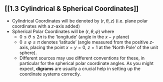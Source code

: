 ## [[1.3 Cylindrical & Spherical Coordinates]]

- Cylindrical Coordinates will be denoted by $(r,\theta ,z)$ (i.e. plane polar coordinates with a $z$-axis added)
- Spherical Polar Coordinates will be $(r,\theta ,\varphi )$ where
	- $0\leq \theta \leq 2\pi$ is the ‘longitude’ (angle in the $x-y$ plane) 
	- $0 \leq \varphi \leq \pi$ denotes ‘latitude’ (angle measured from the positive $z$-axis, placing the point $x=y=0$, $z=1$ at the ‘North Pole’ of the unit sphere).
	- Different sources may use different conventions for these, in particular for the spherical polar coordinate angles. As you might expect, **digrams** are usually a crucial help in setting up the coordinate systems correctly.